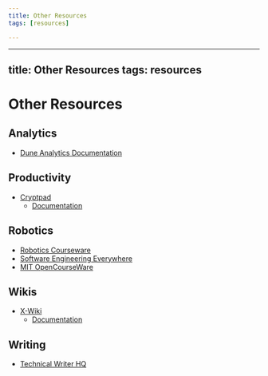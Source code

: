 ```yaml
---
title: Other Resources
tags: [resources]

---
```


---
title: Other Resources
tags: resources
---

# Other Resources
## Analytics
- [Dune Analytics Documentation](https://dune.com/docs/)

## Productivity
- [Cryptpad](https://cryptpad.fr/)
    - [Documentation](https://docs.cryptpad.org/en/)

## Robotics
- [Robotics Courseware](https://www.eng.yale.edu/grablab/roboticscourseware/courses.html)
- [Software Engineering Everywhere](https://see.stanford.edu/Course)
- [MIT OpenCourseWare](https://ocw.mit.edu/search/?q=robotics)

## Wikis
- [X-Wiki](https://xwiki.com/en/)
    - [Documentation](https://www.xwiki.org/xwiki/bin/view/Documentation/UserGuide/Features/)

## Writing
- [Technical Writer HQ](https://technicalwriterhq.com/documentation/document-control/document-control-numbering/)